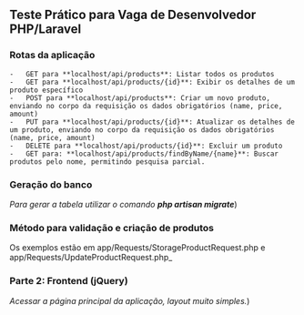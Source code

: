 ## Teste Prático para Vaga de Desenvolvedor PHP/Laravel

### Rotas da aplicação
    -   GET para **localhost/api/products**: Listar todos os produtos
    -   GET para **localhost/api/products/{id}**: Exibir os detalhes de um produto específico
    -   POST para **localhost/api/products**: Criar um novo produto, enviando no corpo da requisição os dados obrigatórios (name, price, amount)
    -   PUT para **localhost/api/products/{id}**: Atualizar os detalhes de um produto, enviando no corpo da requisição os dados obrigatórios (name, price, amount)
    -   DELETE para **localhost/api/products/{id}**: Excluir um produto
    -   GET para: **localhost/api/products/findByName/{name}**: Buscar produtos pelo nome, permitindo pesquisa parcial.
    
### Geração do banco
_Para gerar a tabela utilizar o comando **php artisan migrate**_)

### Método para validação e criação de produtos
Os exemplos estão em app/Requests/StorageProductRequest.php e app/Requests/UpdateProductRequest.php_

### Parte 2: Frontend (jQuery)
_Acessar a página principal da aplicação, layout muito simples._)
